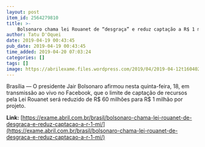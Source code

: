 ```yaml
---
layout: post
item_id: 2564279810
title: >-
    Bolsonaro chama lei Rouanet de “desgraça” e reduz captação a R$ 1 mi
author: Tatu D'Oquei
date: 2019-04-19 00:43:45
pub_date: 2019-04-19 00:43:45
time_added: 2019-04-20 07:03:24
categories: []
tags: []
image: https://abrilexame.files.wordpress.com/2019/04/2019-04-12t160402z_1_lynxnpef3b1dm_rtroptp_4_politica-bolsonaro-museuciencianatural.jpg?quality=70&strip=info&w=680&h=453&crop=1
---
```


Brasília — O presidente Jair Bolsonaro afirmou nesta quinta-feira, 18, em transmissão ao vivo no Facebook, que o limite de captação de recursos pela Lei Rouanet será reduzido de R$ 60 milhões para R$ 1 milhão por projeto.

**Link:** [https://exame.abril.com.br/brasil/bolsonaro-chama-lei-rouanet-de-desgraca-e-reduz-captacao-a-r-1-mi/](https://exame.abril.com.br/brasil/bolsonaro-chama-lei-rouanet-de-desgraca-e-reduz-captacao-a-r-1-mi/)

